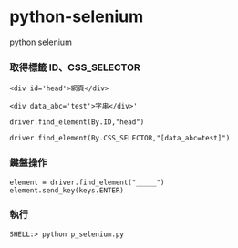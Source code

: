 # python-selenium
python selenium

### 取得標籤 ID、CSS_SELECTOR

`<div id='head'>網頁</div>`

`<div data_abc='test'>字串</div>'`

```CMD
driver.find_element(By.ID,"head")

driver.find_element(By.CSS_SELECTOR,"[data_abc=test]")
```

### 鍵盤操作

```CMD
element = driver.find_element("_____")
element.send_key(keys.ENTER)
```

### 執行

`SHELL:> python p_selenium.py`
